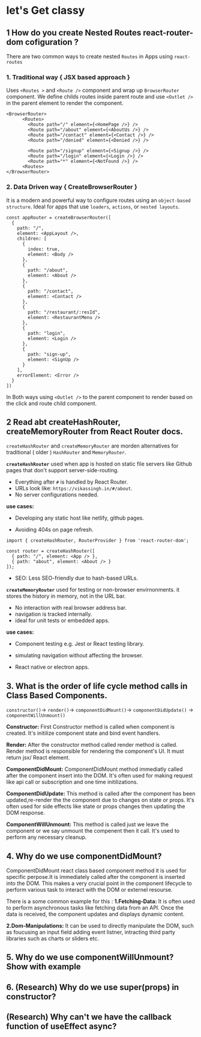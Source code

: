 # let's Get classy 

## 1 How do you create Nested Routes react-router-dom cofiguration ? 
There are two common ways to create nested `Routes` in Apps using `react-routes`

### 1. Traditional way { JSX based approach }

Uses `<Routes >` and `<Route />` component and wrap up `BrowserRouter` component. We define childs routes inside parent route and use `<Outlet />` in the parent element to render the component.

```
<BrowserRouter>
      <Routes>
        <Route path="/" element={<HomePage />} />
        <Route path="/about" element={<AboutUs />} />
        <Route path="/contact" element={<Contact />} />
        <Route path="/denied" element={<Denied />} />

        <Route path="/signup" element={<Signup />} />
        <Route path="/login" element={<Login />} />
        <Route path="*" element={<NotFound />} />
      <Routes>
</BrowserRouter> 
```

### 2. Data Driven way { CreateBrowserRouter }

It is a modern and powerful way to configure routes using an `object-based structure`. Ideal for apps that use `loaders`, `actions`, or `nested layouts`.

```
const appRouter = createBrowserRouter([
  {
    path: "/",
    element: <AppLayout />,
    children: [
      {
        index: true,
        element: <Body />
      },
      {
        path: "/about",
        element: <About />
      },
      {
        path: "/contact",
        element: <Contact />
      },
      {
        path: "/restaurant/:resId",
        element: <RestaurantMenu />
      },
      {
        path: "login",
        element: <Login />
      },
      {
        path: "sign-up",
        element: <SignUp />
      }
    ],
    errorElement: <Error />
  }
])
```

In Both ways using `<Outlet />` to the parent component to render based on the click and route child component.


## 2 Read abt createHashRouter, createMemoryRouter from React Router docs.

`createHashRouter` and `createMemoryRouter` are morden alternatives for traditional ( older ) `HashRouter` and `MemoryRouter`.


**`createHashRouter`**
used when app is hosted on static file servers like Github pages that don't support server-side-routing.

- Everything after `#` is handled by React Router.
- URLs look like: `https://vikassingh.in/#/about`.
- No server configurations needed.

**use cases:** 

- Developing any static host like netlify, github pages.

- Avoiding 404s on page refresh.

```
import { createHashRouter, RouterProvider } from 'react-router-dom';

const router = createHashRouter([
  { path: "/", element: <App /> },
  { path: "about", element: <About /> }
]);

```
- SEO: Less SEO-friendly due to hash-based URLs.

**`createMemoryRouter`** 
used for testing or non-browser envirnonments. it stores the history in memory, not in the URL bar.


- No interaction with real browser address bar.
- navigation is tracked internally.
- ideal for unit tests or embedded apps.

**use cases:** 
- Component testing e.g. Jest or React testing library.

- simulating navigation without affecting the browser.
- React native or electron apps.


## 3. What is the order of life cycle method calls in Class Based Components.
`constructor()`-> `render()`-> `componentDidMount()`-> `componentDidUpdate()` -> `componentWillUnmount()`

**Constructor:** First Constructor method is called when component is created. It's initilize component  state and bind event handlers.

**Render:** After the constructor method called render method is called. Render method is responsible for rendering the component's UI. It must return jsx/ React element.

**ComponentDidMount:** ComponentDidMount method immediatly called after the component insert into the DOM. It's often used for making request like api call or subscription and one time initilizations.

**ComponentDidUpdate:** This method is called after the component has been updated,re-render the the component due to changes on state or props. It's often used for side effects like state or props changes then updating the DOM response.


**ComponentWillUnmount:** This method is called just we leave the component or we say unmount the compenent then it call. It's used to perform any necessary cleanup.

## 4. Why do we use componentDidMount?
ComponentDidMount react class based component method it is used for specific perpose.It is immediately called after the component is inserted into the DOM. This makes a very crucial point in the component lifecycle to perform various task to interact with the DOM or externel resourse.

There is a some common example for this :
**1.Fetching-Data:** It is often used to perform asynchronous tasks like fetching data from an API. Once the data is received, the component updates and displays dynamic content.

**2.Dom-Manipulations:** It can be used to directly manipulate the DOM, such as foucusing an input field adding event listner, intracting third party libraries such as charts or sliders etc.

## 5. Why do we use componentWillUnmount? Show with example


## 6. (Research) Why do we use super(props) in constructor?

## (Research) Why can't we have the callback function of useEffect async?